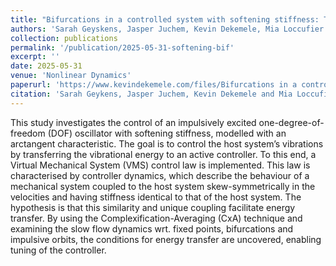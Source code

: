 ```yaml
---
title: "Bifurcations in a controlled system with softening stiffness: The Virtual Mechanical System control law for nonlinear vibration control"
authors: 'Sarah Geyskens, Jasper Juchem, Kevin Dekemele, Mia Loccufier'
collection: publications
permalink: '/publication/2025-05-31-softening-bif'
excerpt: ''
date: 2025-05-31
venue: 'Nonlinear Dynamics'
paperurl: 'https://www.kevindekemele.com/files/Bifurcations in a controlled system with softening stiffness__review.pdf'
citation: 'Sarah Geykens, Jasper Juchem, Kevin Dekemele and Mia Loccufier. "Bifurcations in a controlled system with softening stiffness: The Virtual Mechanical System control law for nonlinear vibration control." Nonlinear Dynamics (2025): 1-19.'
---
```


This study investigates the control of an impulsively excited one-degree-of-freedom (DOF) oscillator with softening stiffness, modelled with an arctangent characteristic. The goal is to control the host system’s vibrations by transferring the vibrational energy to an active controller. To this end, a Virtual Mechanical System (VMS) control law is implemented. This law is characterised by controller dynamics, which describe the behaviour of a mechanical system coupled to the host system skew-symmetrically in the velocities and having stiffness identical to that of the host system. The hypothesis is that this similarity and unique coupling facilitate energy transfer. By using the Complexification-Averaging (CxA) technique and examining the slow flow dynamics wrt. fixed points, bifurcations and impulsive orbits, the conditions for energy transfer are uncovered, enabling tuning of the controller.
